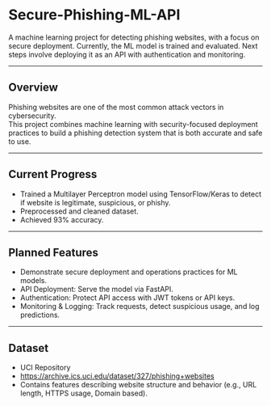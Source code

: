 # Secure-Phishing-ML-API
A machine learning project for detecting phishing websites, with a focus on secure deployment. Currently, the ML model is trained and evaluated. Next steps involve deploying it as an API with authentication and monitoring.

---

## Overview
Phishing websites are one of the most common attack vectors in cybersecurity.  
This project combines machine learning with security-focused deployment practices to build a phishing detection system that is both accurate and safe to use.

---

## Current Progress
- Trained a Multilayer Perceptron model using TensorFlow/Keras to detect if website is legitimate, suspicious, or phishy.  
- Preprocessed and cleaned dataset.  
- Achieved 93% accuracy.  

---

## Planned Features
- Demonstrate secure deployment and operations practices for ML models.
- API Deployment: Serve the model via FastAPI.  
- Authentication: Protect API access with JWT tokens or API keys.  
- Monitoring & Logging: Track requests, detect suspicious usage, and log predictions.  
  
---

##  Dataset
- UCI Repository
- https://archive.ics.uci.edu/dataset/327/phishing+websites   
- Contains features describing website structure and behavior (e.g., URL length, HTTPS usage, Domain based).  
